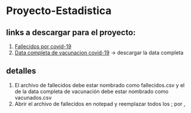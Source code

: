 # Proyecto-Estadistica
## links a descargar para el proyecto:
1. [Fallecidos por covid-19](https://www.datosabiertos.gob.pe/dataset/fallecidos-por-covid-19-ministerio-de-salud-minsa/resource/4b7636f3-5f0c-4404-8526)
2. [Data completa de vacunacion covid-19](https://www.datosabiertos.gob.pe/dataset/vacunaci%C3%B3n-contra-covid-19-ministerio-de-salud-minsa0) -> descargar la data completa

## detalles

1. El archivo de fallecidos debe estar nombrado como fallecidos.csv y el de la data completa de vacunación debe estar nombrado como vacunados.csv
1. Abrir el archivo de fallecidos en notepad y reemplazar todos los ; por , 
